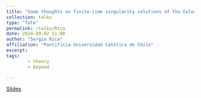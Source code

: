 ```yaml
---
title: "Some thoughts on finite-time singularity solutions of the Euler equations"
collection: talks
type: "Talk"
permalink: /talks/Rica
date: 2024-09-02 11:00
author: "Sergio Rica" 
affiliation: "Pontificia Universidad Católica de Chile"
excerpt:  
tags: 
        - theory
        - beyond

---
```


[Slides]({{site.baseurl}}/files/Rica_Presentation.pdf)
